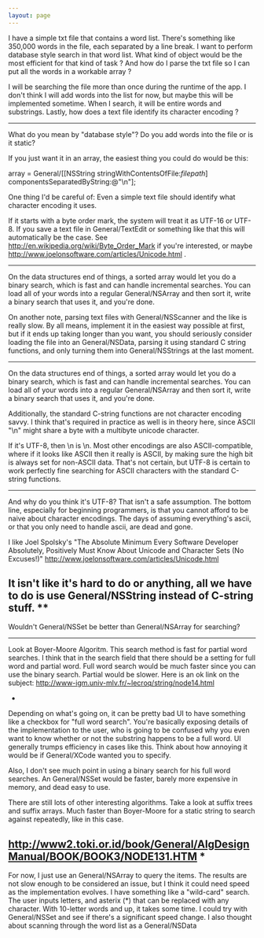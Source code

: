 ```yaml
---
layout: page
---
```


I have a simple txt file that contains a word list. There's something like 350,000 words in the file, each separated by a line break.
I want to perform database style search in that word list.
What kind of object would be the most efficient for that kind of task ?
And how do I parse the txt file so I can put all the words in a workable array ?

I will be searching the file more than once during the runtime of the app.
I don't think I will add words into the list for now, but maybe this will be implemented sometime.
When I search, it will be entire words and substrings.
Lastly, how does a text file identify its character encoding ?

----

What do you mean by "database style"?  Do you add words into the file or is it static? 

If you just want it in an array, the easiest thing you could do would be this:
    
array = General/[[NSString stringWithContentsOfFile:*filepath*] componentsSeparatedByString:@"\n"];


One thing I'd be careful of:  Even a simple text file should identify what character encoding it uses.

If it starts with a byte order mark, the system will treat it as UTF-16 or UTF-8.  If you save a text file in General/TextEdit or something like that this will automatically be the case.  See http://en.wikipedia.org/wiki/Byte_Order_Mark if you're interested, or maybe http://www.joelonsoftware.com/articles/Unicode.html .

----

On the data structures end of things, a sorted array would let you do a binary search, which is fast and can handle incremental searches. You can load all of your words into a regular General/NSArray and then sort it, write a binary search that uses it, and you're done.

On another note, parsing text files with General/NSScanner and the like is really slow. By all means, implement it in the easiest way possible at first, but if it ends up taking longer than you want, you should seriously consider loading the file into an General/NSData, parsing it using standard C string functions, and only turning them into General/NSStrings at the last moment.

----

On the data structures end of things, a sorted array would let you do a binary search, which is fast and can handle incremental searches. You can load all of your words into a regular General/NSArray and then sort it, write a binary search that uses it, and you're done.

Additionally, the standard C-string functions are not character encoding savvy.  I think that's required in practice as well is in theory here, since ASCII "\n" might share a byte with a multibyte unicode character.

If it's UTF-8, then \n is \n. Most other encodings are also ASCII-compatible, where if it looks like ASCII then it really is ASCII, by making sure the high bit is always set for non-ASCII data. That's not certain, but UTF-8 is certain to work perfectly fine searching for ASCII characters with the standard C-string functions.

----
And why do you think it's UTF-8?  That isn't a safe assumption.  The bottom line, especially for beginning programmers, is that you cannot afford to be naive about character encodings.  The days of assuming everything's ascii, or that you only need to handle ascii, are dead and gone.

I like Joel Spolsky's "The Absolute Minimum Every Software Developer Absolutely, Positively Must Know About Unicode and Character Sets (No Excuses!)" http://www.joelonsoftware.com/articles/Unicode.html

It isn't like it's hard to do or anything, all we have to do is use General/NSString instead of C-string stuff.
**
----

Wouldn't General/NSSet be better than General/NSArray for searching?

----

Look at Boyer-Moore Algoritm.  This search method is fast for partial word searches.  I think that in the search field that there should be a setting for full word and partial word.  Full word search would be much faster since you can use the binary search. Partial would be slower.  Here is an ok link on the subject: http://www-igm.univ-mlv.fr/~lecroq/string/node14.html

*
Depending on what's going on, it can be pretty bad UI to have something like a checkbox for "full word search".  You're basically exposing details of the implementation to the user, who is going to be confused why you even want to know whether or not the substring happens to be a full word.  UI generally trumps efficiency in cases like this.  Think about how annoying it would be if General/XCode wanted you to specify.

Also, I don't see much point in using a binary search for his full word searches.  An General/NSSet would be faster, barely more expensive in memory, and dead easy to use.

There are still lots of other interesting algorithms.  Take a look at suffix trees and suffix arrays.  Much faster than Boyer-Moore for a static string to search against repeatedly, like in this case.

http://www2.toki.or.id/book/General/AlgDesignManual/BOOK/BOOK3/NODE131.HTM
*
----

For now, I just use an General/NSArray to query the items. The results are not slow enough to be considered an issue, but I think it could need speed as the implementation evolves. I have something like a "wild-card" search. The user inputs letters, and asterix (*) that can be replaced with any character. With 10-letter words and up, it takes some time. I could try with General/NSSet and see if there's a significant speed change. I also thought about scanning through the word list as a General/NSData
